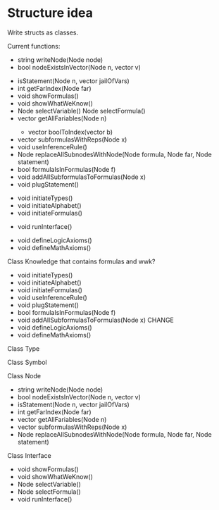 # Structure idea

Write structs as classes.

Current functions:
  + string writeNode(Node node)
  + bool nodeExistsInVector(Node n, vector<Node> v)
  * isStatement(Node n, vector<Node> jailOfVars)
  * int getFarIndex(Node far)
  * void showFormulas()
  * void showWhatWeKnow()
  * Node selectVariable()
   Node selectFormula()
  * vector<bool> getAllFariables(Node n)
    - vector<int> boolToIndex(vector<bool> b)
  * vector<Node> subformulasWithReps(Node x)
  * void useInferenceRule()
  * Node replaceAllSubnodesWithNode(Node formula, Node far, Node statement)
  * bool formulaIsInFormulas(Node f)
  * void addAllSubformulasToFormulas(Node x)
  * void plugStatement()
  + void initiateTypes()
  + void initiateAlphabet()
  + void initiateFormulas()
  * void runInterface()
  + void defineLogicAxioms()
  + void defineMathAxioms()

Class Knowledge that contains formulas and wwk?
  - void initiateTypes()
  - void initiateAlphabet()
  - void initiateFormulas()
  - void useInferenceRule()
  - void plugStatement()
  - bool formulaIsInFormulas(Node f)
  - void addAllSubformulasToFormulas(Node x) CHANGE
  - void defineLogicAxioms()
  - void defineMathAxioms()

Class Type

Class Symbol

Class Node
  - string writeNode(Node node)
  - bool nodeExistsInVector(Node n, vector<Node> v)
  - isStatement(Node n, vector<Node> jailOfVars)
  - int getFarIndex(Node far)
  - vector<bool> getAllFariables(Node n)
  - vector<Node> subformulasWithReps(Node x)
  - Node replaceAllSubnodesWithNode(Node formula, Node far, Node statement)

Class Interface
  - void showFormulas()
  - void showWhatWeKnow()
  - Node selectVariable()
  - Node selectFormula()
  - void runInterface()

